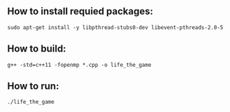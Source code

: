 ## How to install requied packages:
```sudo apt-get install -y libpthread-stubs0-dev libevent-pthreads-2.0-5```

## How to build:
```g++ -std=c++11 -fopenmp *.cpp -o life_the_game```

## How to run:
```./life_the_game```
